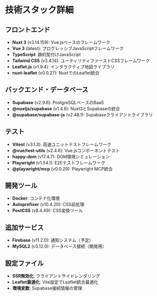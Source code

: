# 技術スタック詳細

## フロントエンド
- **Nuxt 3** (v3.14.159): Vue.jsベースのフレームワーク
- **Vue 3** (latest): プログレッシブJavaScriptフレームワーク
- **TypeScript**: 静的型付けJavaScript
- **Tailwind CSS** (v3.4.14): ユーティリティファーストCSSフレームワーク
- **Leaflet.js** (v1.9.4): インタラクティブ地図ライブラリ
- **nuxt-leaflet** (v0.0.27): NuxtでのLeaflet統合

## バックエンド・データベース
- **Supabase** (v2.9.6): PostgreSQLベースのBaaS
- **@nuxtjs/supabase** (v1.4.6): Nuxt3とSupabaseの統合
- **@supabase/supabase-js** (v2.48.1): Supabaseクライアントライブラリ

## テスト
- **Vitest** (v3.1.3): 高速ユニットテストフレームワーク
- **@vue/test-utils** (v2.4.6): Vue.jsコンポーネントテスト
- **happy-dom** (v17.4.7): DOM環境シミュレーション
- **Playwright** (v1.54.1): E2Eテストフレームワーク
- **@playwright/mcp** (v0.0.29): Playwright MCP統合

## 開発ツール
- **Docker**: コンテナ化環境
- **Autoprefixer** (v10.4.20): CSS前処理
- **PostCSS** (v8.4.49): CSS変換ツール

## 追加サービス
- **Firebase** (v11.2.0): 通知システム（予定）
- **MySQL2** (v3.12.0): データベース接続（開発用）

## 設定ファイル
- **SSR無効化**: クライアントサイドレンダリング
- **Leaflet最適化**: Vite設定でLeaflet統合最適化
- **環境変数**: Supabase接続情報の管理